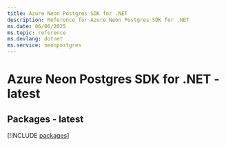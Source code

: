 ```yaml
---
title: Azure Neon Postgres SDK for .NET
description: Reference for Azure Neon Postgres SDK for .NET
ms.date: 06/06/2025
ms.topic: reference
ms.devlang: dotnet
ms.service: neonpostgres
---
```

# Azure Neon Postgres SDK for .NET - latest
## Packages - latest
[!INCLUDE [packages](neon-postgres-index.md)]